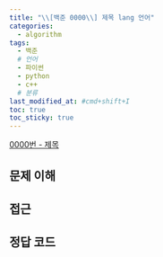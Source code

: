 ```yaml
---
title: "\\[백준 0000\\] 제목 lang 언어"
categories:
  - algorithm
tags:
  - 백준
  # 언어
  - 파이썬
  - python
  - c++
  # 분류
last_modified_at: #cmd+shift+I
toc: true
toc_sticky: true
---
```


[0000번 - 제목](https://www.acmicpc.net/problem/0000)

## 문제 이해

## 접근

## 정답 코드

```python
```